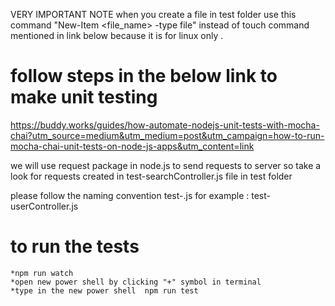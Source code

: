 
VERY IMPORTANT NOTE when you create a file in test folder use this command "New-Item <file_name> -type file" instead of touch command mentioned in link below because it is for linux only .



# follow steps in the below link to make unit testing
https://buddy.works/guides/how-automate-nodejs-unit-tests-with-mocha-chai?utm_source=medium&utm_medium=post&utm_campaign=how-to-run-mocha-chai-unit-tests-on-node-js-apps&utm_content=link


we will use request package in node.js to send requests to server so take a look for requests created in test-searchController.js file in test folder 


please follow the naming convention test-<controllername>.js  for example : test-userController.js

# to run the tests 
    *npm run watch
    *open new power shell by clicking "+" symbol in terminal
    *type in the new power shell  npm run test
